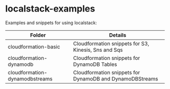 # localstack-examples
Examples and snippets for using localstack:

| Folder | Details |
| ----------- | ------ |
| cloudformation-basic | Cloudformation snippets for S3, Kinesis, Sns and Sqs |
| cloudformation-dynamodb | Cloudformation snippets for DynamoDB Tables |
| cloudformation-dynamodbstreams | Cloudformation snippets for DynamoDB and DynamoDBStreams |


